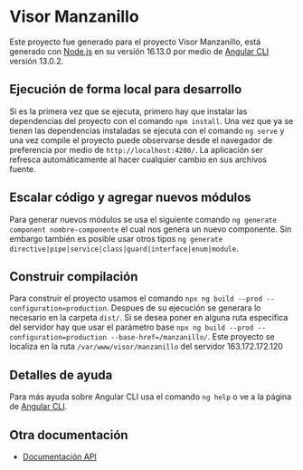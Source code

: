 # Visor Manzanillo

Este proyecto fue generado para el proyecto Visor Manzanillo, está generado con [Node.js](https://nodejs.org/es/) en su versión 16.13.0 por medio de [Angular CLI](https://github.com/angular/angular-cli) versión 13.0.2.

## Ejecución de forma local para desarrollo

Si es la primera vez que se ejecuta, primero hay que instalar las dependencias del proyecto con el comando `npm install`.
Una vez que ya se tienen las dependencias instaladas se ejecuta con el comando `ng serve` y una vez compile el proyecto puede observarse desde el navegador de preferencia por medio de `http://localhost:4200/`. 
La aplicación ser refresca automáticamente al hacer cualquier cambio en sus archivos fuente.

## Escalar código y agregar nuevos módulos

Para generar nuevos módulos se usa el siguiente comando `ng generate component nombre-componente` el cual nos genera un nuevo componente. Sin embargo también es posible usar otros tipos `ng generate directive|pipe|service|class|guard|interface|enum|module`.

## Construir compilación

Para construir el proyecto usamos el comando `npx ng build --prod --configuration=production`. Despues de su ejecución se generara lo necesario en la carpeta `dist/`. Si se desea poner en alguna ruta especifica del servidor hay que usar el parámetro base `npx ng build --prod --configuration=production --base-href=/manzanillo/`.
Este proyecto se localiza en la ruta `/var/www/visor/manzanillo` del servidor 163.172.172.120

## Detalles de ayuda

Para más ayuda sobre Angular CLI usa el comando `ng help` o ve a la página de [Angular CLI](https://github.com/angular/angular-cli/blob/master/README.md).

## Otra documentación

- [Documentación API](http://163.172.172.120/docapi)
